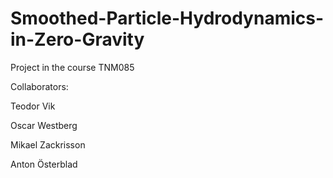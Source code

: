 Smoothed-Particle-Hydrodynamics-in-Zero-Gravity
===============================================

Project in the course TNM085

Collaborators:

Teodor Vik

Oscar Westberg

Mikael Zackrisson

Anton Österblad